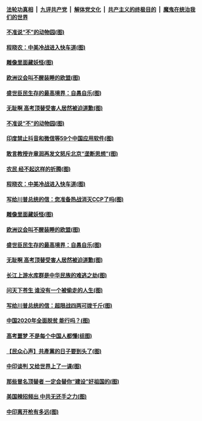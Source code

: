 

####  [法轮功真相](../../../../basic/blob/master/README.md?t=07010202) &nbsp;|&nbsp; [九评共产党](../../../../9ping.md/blob/master/README.md?t=07010202) &nbsp;|&nbsp; [解体党文化](../../../../jtdwh.md/blob/master/README.md?t=07010202)  &nbsp;|&nbsp; [共产主义的终极目的](../../../../gczydzjmd.md/blob/master/README.md?t=07010202) &nbsp;|&nbsp; [魔鬼在统治我们的世界](../../../../mgztzwmdsj.md/blob/master/README.md?t=07010202) 

#### [不准说“不”的动物园(图)](../pages/p4/938192.md?t=07010202) 

#### [程晓农：中美冷战进入快车道(图)](../pages/p4/938157.md?t=07010202) 

#### [雕像里面藏妖怪(图)](../pages/p4/937959.md?t=07010202) 

#### [欧洲议会叫不醒装睡的欧盟(图)](../pages/p4/938033.md?t=07010202) 

#### [盛世臣民生存的最高境界：自愚自乐(图)](../pages/p4/938023.md?t=07010202) 

#### [无耻啊 高考顶替受害人居然被迫道歉(图)](../pages/p4/938030.md?t=07010202) 

#### [不准说“不”的动物园(图)](../pages/p4/938192.md?t=07010202) 

#### [印度禁止抖音和微信等59个中国应用软件(图)](../pages/p4/938164.md?t=07010202) 

#### [敢言教授许章润再发文怒斥北京“垄断思想”(图)](../pages/p4/938162.md?t=07010202) 

#### [农民 经不起这样的折腾(图)](../pages/p4/938158.md?t=07010202) 

#### [程晓农：中美冷战进入快车道(图)](../pages/p4/938157.md?t=07010202) 

#### [写给川普总统的信：您准备热战消灭CCP了吗(图)](../pages/p4/938153.md?t=07010202) 

#### [雕像里面藏妖怪(图)](../pages/p4/937959.md?t=07010202) 

#### [欧洲议会叫不醒装睡的欧盟(图)](../pages/p4/938033.md?t=07010202) 

#### [盛世臣民生存的最高境界：自愚自乐(图)](../pages/p4/938023.md?t=07010202) 

#### [无耻啊 高考顶替受害人居然被迫道歉(图)](../pages/p4/938030.md?t=07010202) 

#### [长江上游水库群是中华民族的难逃之劫(图)](../pages/p4/938022.md?t=07010202) 

#### [问天下苍生 谁没有一个被偷走的人生(图)](../pages/p4/938026.md?t=07010202) 

#### [写给川普总统的信：超限战四两可拨千斤(图)](../pages/p4/938021.md?t=07010202) 

#### [中国2020年全面脱贫 能行吗？(图)](../pages/p4/937928.md?t=07010202) 

#### [高考噩梦 不是每个中国人都懂(组图)](../pages/p4/937927.md?t=07010202) 

#### [【民众心声】共產黨的日子要到头了(图)](../pages/p4/937474.md?t=07010202) 

#### [中印谈判 又给世界上了一课(图)](../pages/p4/937868.md?t=07010202) 

#### [那些冒名顶替者 一定会替你“建设”好祖国的(图)](../pages/p4/937925.md?t=07010202) 

#### [美国辣招频出 中共无还手之力(图)](../pages/p4/937916.md?t=07010202) 

#### [中印离开枪有多远(图)](../pages/p4/937913.md?t=07010202) 

